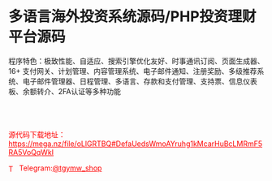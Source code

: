 # 多语言海外投资系统源码/PHP投资理财平台源码

程序特色：极致性能、自适应、搜索引擎优化友好、时事通讯订阅、页面生成器、16+ 支付网关、计划管理、内容管理系统、电子邮件通知、注册奖励、多级推荐系统、电子邮件管理器、日程管理、多语言、存款和支付管理、支持票、信息仪表板、余额转介、2FA认证等多种功能<br><br><br><br>



<p style="color: red;">源代码下载地址：<a href="https://mega.nz/file/oLlGRTBQ#DefaUedsWmoAYruhg1kMcarHuBcLMRmF5RA5VoQqWkI" style="color: red;">https://mega.nz/file/oLlGRTBQ#DefaUedsWmoAYruhg1kMcarHuBcLMRmF5RA5VoQqWkI</a></p><p style="color: red;"><img src="https://cdn-icons-png.flaticon.com/512/2111/2111646.png" alt="Telegram Icon" style="width: 16px; vertical-align: middle; margin-right: 5px;">Telegram:<a href="https://t.me/tgymw_shop" style="color: red;">@tgymw_shop</a></p>
